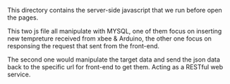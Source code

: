 
This directory contains the server-side javascript that we run before open the pages.

This two js file all manipulate with MYSQL, one of them focus on inserting new tempreture received from xbee & Arduino, 
the other one focus on responsing the request that sent from the front-end. 

The second one would manipulate the target data and send the json data back to the specific url for front-end to get them. Acting as a RESTful web service. 

